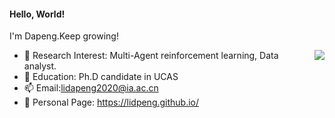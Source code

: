 #### Hello, World!
I'm Dapeng.Keep growing!


<img align="right" src="https://github-readme-stats.vercel.app/api?username=lidpeng&show_icons=true&icon_color=CE1D2D&text_color=718096&bg_color=00000000&hide_title=true&hide_border=true" />


- 🔭 Research Interest: Multi-Agent reinforcement learning, Data analyst. 
- 🔨 Education: Ph.D candidate in UCAS
- 📫 Email:lidapeng2020@ia.ac.cn
- 💬 Personal Page: https://lidpeng.github.io/

<!--
**lidpeng/lidpeng** is a ✨ _special_ ✨ repository because its `README.md` (this file) appears on your GitHub profile.

Here are some ideas to get you started:
 
- 🔭 I’m currently working on ...
- 🌱 I’m currently learning ...
- 👯 I’m looking to collaborate on ...
- 🤔 I’m looking for help with ...
- 💬 Ask me about ...
- 📫 How to reach me: ...
- 😄 Pronouns: ...
- ⚡ Fun fact: ...
-->

